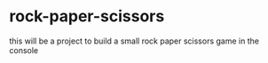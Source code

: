 # rock-paper-scissors
this will be a project to build a small rock paper scissors game in the console
